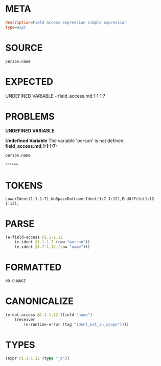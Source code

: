 # META
~~~ini
description=Field access expression simple expression
type=expr
~~~
# SOURCE
~~~roc
person.name
~~~
# EXPECTED
UNDEFINED VARIABLE - field_access.md:1:1:1:7
# PROBLEMS
**UNDEFINED VARIABLE**

**Undefined Variable**
The variable 'person' is not defined:
**field_access.md:1:1:1:7:**
```roc
person.name
```
^^^^^^


# TOKENS
~~~zig
LowerIdent(1:1-1:7),NoSpaceDotLowerIdent(1:7-1:12),EndOfFile(1:12-1:12),
~~~
# PARSE
~~~clojure
(e-field-access @1.1-1.12
	(e-ident @1.1-1.7 (raw "person"))
	(e-ident @1.7-1.12 (raw "name")))
~~~
# FORMATTED
~~~roc
NO CHANGE
~~~
# CANONICALIZE
~~~clojure
(e-dot-access @1.1-1.12 (field "name")
	(receiver
		(e-runtime-error (tag "ident_not_in_scope"))))
~~~
# TYPES
~~~clojure
(expr @1.1-1.12 (type "_a"))
~~~

